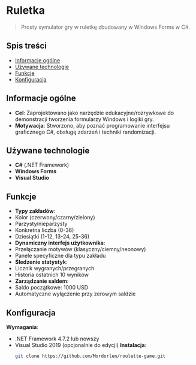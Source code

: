 # Ruletka
> Prosty symulator gry w ruletkę zbudowany w Windows Forms w C#.

## Spis treści
* [Informacje ogólne](#informacje-ogólne)
* [Używane technologie](#używane-technologie)
* [Funkcje](#funkcje)
* [Konfiguracja](#konfiguracja)
  
## Informacje ogólne
- **Cel**: Zaprojektowano jako narzędzie edukacyjne/rozrywkowe do demonstracji tworzenia formularzy Windows i logiki gry.
- **Motywacja**: Stworzono, aby poznać programowanie interfejsu graficznego C#, obsługę zdarzeń i techniki randomizacji.

## Używane technologie
- **C#** (.NET Framework)
- **Windows Forms** 
- **Visual Studio** 

## Funkcje
- **Typy zakładów**:
- Kolor (czerwony/czarny/zielony)
- Parzysty/nieparzysty
- Konkretna liczba (0-36)
- Dziesiątki (1-12, 13-24, 25-36)
- **Dynamiczny interfejs użytkownika**:
- Przełączanie motywów (klasyczny/ciemny/neonowy)
- Panele specyficzne dla typu zakładu
- **Śledzenie statystyk**:
- Licznik wygranych/przegranych
- Historia ostatnich 10 wyników
- **Zarządzanie saldem**:
- Saldo początkowe: 1000 USD
- Automatyczne wyłączenie przy zerowym saldzie

## Konfiguracja 
**Wymagania**:
- .NET Framework 4.7.2 lub nowszy
- Visual Studio 2019 (opcjonalnie do edycji)
   **Instalacja**:
   ```bash
   git clone https://github.com/Mordorlen/roulette-game.git
